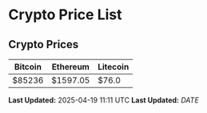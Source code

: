 # Crypto Price List

## Crypto Prices
| Bitcoin | Ethereum | Litecoin |
| ------- | -------- | -------- |
| $85236 | $1597.05 | $76.0 |
**Last Updated:** 2025-04-19 11:11 UTC
**Last Updated:** $DATE$
